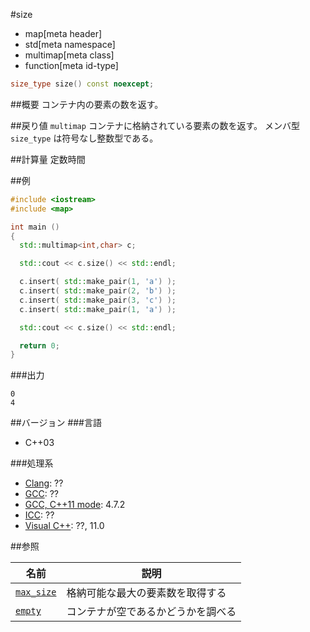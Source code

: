 #size
* map[meta header]
* std[meta namespace]
* multimap[meta class]
* function[meta id-type]

```cpp
size_type size() const noexcept;
```

##概要
コンテナ内の要素の数を返す。


##戻り値
`multimap` コンテナに格納されている要素の数を返す。 
メンバ型 `size_type` は符号なし整数型である。


##計算量
定数時間


##例
```cpp
#include <iostream>
#include <map>

int main ()
{
  std::multimap<int,char> c;

  std::cout << c.size() << std::endl;

  c.insert( std::make_pair(1, 'a') );
  c.insert( std::make_pair(2, 'b') );
  c.insert( std::make_pair(3, 'c') );
  c.insert( std::make_pair(1, 'a') );

  std::cout << c.size() << std::endl;

  return 0;
}
```

###出力
```
0
4
```

##バージョン
###言語
- C++03

###処理系
- [Clang](/implementation.md#clang): ??
- [GCC](/implementation.md#gcc): ??
- [GCC, C++11 mode](/implementation.md#gcc): 4.7.2
- [ICC](/implementation.md#icc): ??
- [Visual C++](/implementation.md#visual_cpp): ??, 11.0


##参照

| 名前 | 説明|
|-------------------------------------------------------------------------------------------|-----------------------------------------------------|
| [`max_size`](/reference/map/multimap/max_size.md) | 格納可能な最大の要素数を取得する |
| [`empty`](/reference/map/multimap/empty.md) | コンテナが空であるかどうかを調べる |


